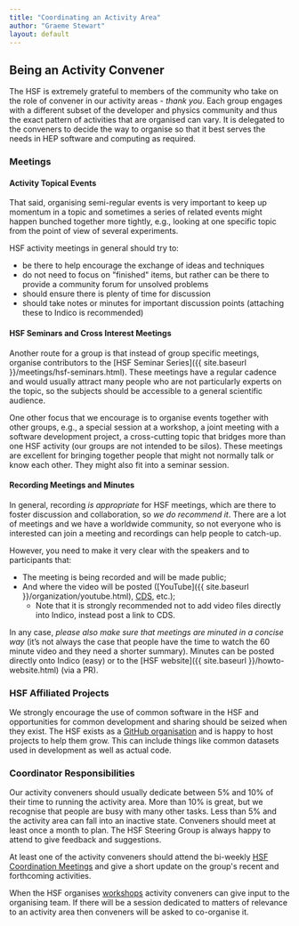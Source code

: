 ```yaml
---
title: "Coordinating an Activity Area"
author: "Graeme Stewart"
layout: default
---
```


## Being an Activity Convener

The HSF is extremely grateful to members of the community who take on the role
of convener in our activity areas - *thank you*. Each group engages
with a different subset of the developer and physics community and thus the
exact pattern of activities that are organised can vary. It is delegated to the
conveners to decide the way to organise so that it best serves the needs in
HEP software and computing as required.

### Meetings

#### Activity Topical Events

That said, organising semi-regular events is very important to keep up momentum
in a topic and sometimes a series of related events might happen bunched
together more tightly, e.g., looking at one specific topic from the point of
view of several experiments.

HSF activity meetings in general should try to:

- be there to help encourage the exchange of ideas and techniques
- do not need to focus on "finished" items, but rather can be there
  to provide a community forum for unsolved problems
- should ensure there is plenty of time for discussion
- should take notes or minutes for important discussion points (attaching these
  to Indico is recommended)

#### HSF Seminars and Cross Interest Meetings

Another route for a group is that instead of group specific meetings, organise
contributors to the [HSF Seminar Series]({{ site.baseurl
}}/meetings/hsf-seminars.html). These meetings have a regular cadence and would
usually attract many people who are not particularly experts on the topic, so
the subjects should be accessible to a general scientific audience.

One other focus that we encourage is to organise events together with other
groups, e.g., a special session at a workshop, a joint meeting with a software
development project, a cross-cutting topic that bridges more than one HSF
activity (our groups are not intended to be silos). These meetings are excellent
for bringing together people that might not normally talk or know each other.
They might also fit into a seminar session.

#### Recording Meetings and Minutes

In general, recording *is appropriate* for HSF meetings, which are there to
foster discussion and collaboration, so *we do recommend it*. There are a lot of
meetings and we have a worldwide community, so not everyone who is interested
can join a meeting and recordings can help people to catch-up.

However, you need to make it very clear with the speakers and to participants that:

- The meeting is being recorded and will be made public;
- And where the video will be posted ([YouTube]({{ site.baseurl }}/organization/youtube.html), [CDS](http://cds.cern.ch/record/2289430), etc.);
  - Note that it is strongly recommended not to add video files directly into Indico, instead post a link to CDS.

In any case, *please also make sure that meetings are minuted in a concise way*
(it’s not always the case that people have the time to watch the 60 minute
video and they need a shorter summary). Minutes can be posted directly onto
Indico (easy) or to the [HSF website]({{ site.baseurl }}/howto-website.html) (via a PR).

### HSF Affiliated Projects

We strongly encourage the use of common software in the HSF and opportunities
for common development and sharing should be seized when they exist. The HSF
exists as a [GitHub organisation](https://github.com/HSF) and is happy
to host projects to help them grow. This can include things like common
datasets used in development as well as actual code.

### Coordinator Responsibilities

Our activity conveners should usually dedicate between 5% and 10% of their
time to running the activity area. More than 10% is great, but we recognise
that people are busy with many other tasks. Less than 5% and the activity area
can fall into an inactive state. Conveners should meet at least once a month to
plan. The HSF Steering Group is always happy to attend to give feedback
and suggestions.

At least one of the activity conveners should attend the bi-weekly
[HSF Coordination Meetings](https://indico.cern.ch/category/7970/) and
give a short update on the group's recent and forthcoming activities.

When the HSF organises [workshops](https://indico.cern.ch/category/7971/)
activity conveners can give input to the organising team. If there
will be a session dedicated to matters of relevance to an activity area then
conveners will be asked to co-organise it.
